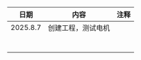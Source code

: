 | 日期     | 内容               | 注释 |
| -------- | ------------------ | ---- |
| 2025.8.7 | 创建工程，测试电机 |      |
|          |                    |      |
|          |                    |      |
|          |                    |      |
|          |                    |      |
|          |                    |      |
|          |                    |      |
|          |                    |      |

